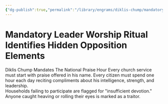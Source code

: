 ```yaml
---
{"dg-publish":true,"permalink":"/library/engrams/diklis-chump/mandatory-leader-worship-ritual-identifies-hidden-opposition-elements/","tags":["DC/Religion","DC/AS5"]}
---
```


# Mandatory Leader Worship Ritual Identifies Hidden Opposition Elements
Diklis Chump Mandates The National Praise Hour
Every church service must start with praise offered in his name.
Every citizen must spend one hour each day reciting compliments about his intelligence, strength, and leadership.  
Households failing to participate are flagged for "insufficient devotion."
Anyone caught heaving or rolling their eyes is marked as a traitor.
